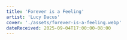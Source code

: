 ```yaml
---
title: 'Forever is a Feeling'
artist: 'Lucy Dacus'
cover: './assets/forever-is-a-feeling.webp'
dateReceived: 2025-09-04T17:00:00-08:00
---
```

